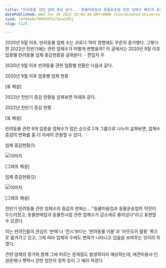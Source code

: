 ```yaml
---
title: "반려동물 관련 업체 증감 분석... 동물미용업과 동물운송업 관련 업체수 빠르게 증가"
datePublished: Wed Jun 29 2022 19:00:30 GMT+0000 (Coordinated Universal Time)
cuid: cm704e6xf000307k13eow105j
slug: 4120

---
```



2020년 9월 이후, 반려동물 업체 수는 코로나 19의 영향에도 꾸준히 증가했다. 그렇다면 2022년 전반기에는 관련 업체수가 어떻게 변했을까? 이 글에서는 2020년 9월 이후 업종별 반려동물 업체 증감현황을 살펴본다. - 편집자 주

2020년 9월 이후 반려동물 관련 업종별 현황은 다음과 같다.

2020년 9월 이후 업종별 업체 현황

[표 해설]

2022년 전반기 증감 현황을 살펴보면 아래와 같다.

2022년 전반기 증감 현황

[표 해설]

반려동물 관련 9개 업종을 업체수가 많은 순으로 2개 그룹으로 나누어 살펴보면, 업체수 증감의 변화를 좀 더 자세히 관찰할 수 있다.

업체 증감현황(1)

![이미지](https://cdn.hashnode.com/res/hashnode/image/upload/v1739256464530/2964ada5-4dcd-4ab7-b184-eeae393dd65d.png)

[그래프 해설]

업체 증감현황(2)

![이미지](https://cdn.hashnode.com/res/hashnode/image/upload/v1739256465844/54c5d962-a9fd-4ebf-9424-bd7e60916fab.png)

[그래프 해설]

전반기 반려동물 관련 업체수의 증감의 변화는... "동물미용업과 동물운송업의 약진이 두드러졌고, 동물판매업과 동물전시업 관련 업체수가 감소세로 돌아섰다"라고 표현할 수 있겠다.

이는 반려인들의 관심이 '판매'나 '전시'보다는 '반려동물 미용'과 '아웃도어 활동' 쪽으로 옮겨가고 있고, 그에 따라 업체의 수에도 변화가 나타나고 있음을 보여주는 것이라 하겠다.

관련 업체의 증가와 함께 그에 따르는 문제점도 발생하리라 예상하는데, 애견미용사 인권문제나 펫택시 관련 법안의 정착 등이 그 예라 하겠다.